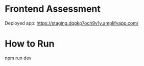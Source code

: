 # Frontend Assessment

Deployed app: https://staging.dqgkp7och9v1y.amplifyapp.com/


# How to Run
npm run dev

